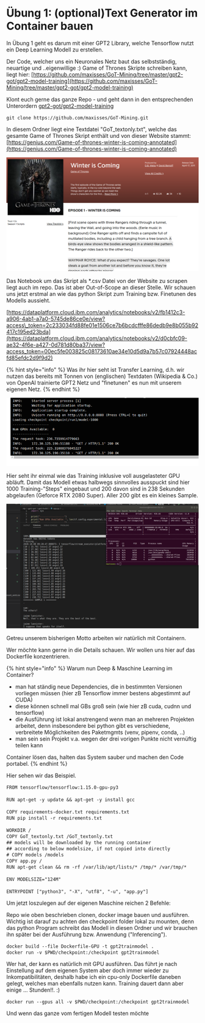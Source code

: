 # Übung 1: \(optional\)Text Generator im Container bauen

In Übung 1 geht es darum mit einer GPT2 Library, welche Tensorflow nutzt ein Deep Learning Modell zu erstellen.

Der Code, welcher uns ein Neuronales Netz baut das selbstständig, neuartige und ..eigenwillige :\) Game of Thrones Skripte schreiben kann, liegt hier: [https://github.com/maxisses/GoT-Mining/tree/master/gpt2-got/gpt2-model-training](https://github.com/maxisses/GoT-Mining/tree/master/gpt2-got/gpt2-model-training)

Klont euch gerne das ganze Repo - und geht dann in den entsprechenden Unterordern [gpt2-got/gpt2-model-training](https://github.com/maxisses/GoT-Mining/tree/master/gpt2-got/gpt2-model-training)

```text
git clone https://github.com/maxisses/GoT-Mining.git
```

In diesem Ordner liegt eine Textdatei "GoT\_textonly.txt", welche das gesamte Game of Thrones Skript enthält und von dieser Website stammt: [https://genius.com/Game-of-thrones-winter-is-coming-annotated](https://genius.com/Game-of-thrones-winter-is-coming-annotated)

![](../../.gitbook/assets/image%20%28178%29.png)

Das Notebook um das Skript als \*.csv Datei von der Website zu scrapen liegt auch im repo. Das ist aber Out-of-Scope an dieser Stelle. Wir schauen uns jetzt erstmal an wie das python Skript zum Training bzw. Finetunen des Modells aussieht.

[https://dataplatform.cloud.ibm.com/analytics/notebooks/v2/fb1412c3-a906-4ab1-a7a0-5745de86ce0e/view?access\_token=2c233034fd88fe01e1506ce7b6bcdcfffe86dedb9e8b055b92417c195ed23bda](https://dataplatform.cloud.ibm.com/analytics/notebooks/v2/d0cbfc09-ae32-4f6e-a427-0d781d80ba37/view?access_token=00ec5fe003825c08173610ae34e10d5d9a7b57c07924448acfd85efdc2d9f9d2)

{% hint style="info" %}
Was ihr hier seht ist Transfer Learning, d.h. wir nutzen das bereits mit Tonnen von \(englischen\) Textdaten \(Wikipedia & Co.\) von OpenAI trainierte GPT2 Netz und "finetunen" es nun mit unserem eigenen Netz.
{% endhint %}

![](../../.gitbook/assets/image%20%28162%29.png)

Hier seht ihr einmal wie das Training inklusive voll ausgelasteter GPU abläuft. Damit das Modell etwas halbwegs sinnvolles ausspuckt sind hier 1000 Training-"Steps" eingebaut und 200 davon sind in 238 Sekunden abgelaufen \(Geforce RTX 2080 Super\). Aller 200 gibt es ein kleines Sample.

![](../../.gitbook/assets/image%20%28176%29.png)

Getreu unserem bisherigen Motto arbeiten wir natürlich mit Containern.

Wer möchte kann gerne in die Details schauen. Wir wollen uns hier auf das Dockerfile konzentrieren.

{% hint style="info" %}
Warum nun Deep & Maschine Learning im Container?

* man hat ständig neue Dependencies, die in bestimmten Versionen vorliegen müssen \(hier zB Tensorflow immer bestens abgestimmt auf CUDA\)
* diese können schnell mal GBs groß sein \(wie hier zB cuda, cudnn und tensorflow\)
* die Ausführung ist lokal anstrengend wenn man an mehreren Projekten arbeitet, denn insbesondere bei python gibt es verschiedene, verbreitete Möglichkeiten des Paketmgmts \(venv, pipenv, conda, ..\)
* man sein sein Projekt v.a. wegen der drei vorigen Punkte nicht vernüftig teilen kann

Container lösen das, halten das System sauber und machen den Code portabel.
{% endhint %}

Hier sehen wir das Beispiel.

```text
FROM tensorflow/tensorflow:1.15.0-gpu-py3

RUN apt-get -y update && apt-get -y install gcc

COPY requirements-docker.txt requirements.txt
RUN pip install -r requirements.txt

WORKDIR /
COPY GoT_textonly.txt /GoT_textonly.txt
## models will be downloaded by the running container 
## according to below modelsize, if not copied into directly
# COPY models /models
COPY app.py /
RUN apt-get clean && rm -rf /var/lib/apt/lists/* /tmp/* /var/tmp/*

ENV MODELSIZE="124M"

ENTRYPOINT ["python3", "-X", "utf8", "-u", "app.py"]
```

Um jetzt loszulegen auf der eigenen Maschine reichen 2 Befehle:

Repo wie oben beschrieben clonen, docker image bauen und ausführen. Wichtig ist darauf zu achten den checkpoint folder lokal zu mounten, denn das python Program schreibt das Modell in diesen Ordner und wir brauchen ihn später bei der Ausführung bzw. Anwendung \("Inferencing"\).

```text
docker build --file Dockerfile-GPU -t gpt2trainmodel .
docker run -v $PWD/checkpoint:/checkpoint gpt2trainmodel
```

Wer hat, der kann es natürlich mit GPU ausführen. Das führt je nach Einstellung auf dem eigenen System aber doch immer wieder zu Inkompatibilitäten, deshalb habe ich ein cpu-only Dockerfile daneben gelegt, welches man ebenfalls nutzen kann. Training dauert dann aber einige ... Stunden!!. :\)

```text
docker run --gpus all -v $PWD/checkpoint:/checkpoint gpt2trainmodel
```

Und wenn das ganze vom fertigen Modell testen möchte

